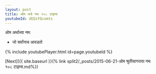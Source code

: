 ```yaml
---
layout: post
title: ओम जत्रे नमः १०८ टाइम्स
youtubeId: dEQiFQcomts
---
```

 
 
 ओम अर्थाच्या नमः  
 
 -  जो सर्वांनाच आवडतो 
 
  
 
  
 
 
 
 
 
 


{% include youtubePlayer.html id=page.youtubeId %}
 
[Next]({{ site.baseurl }}{% link  split2/_posts/2015-06-21-ओम श्रुतीसागराया नमः १०८ टाइम्स.md%})
 
